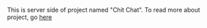 This is server side of project named "Chit Chat".
To read more about project, go [here](https://github.com/KongoPL/Chit-Chat-Client)
